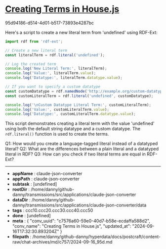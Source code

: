 # [Creating Terms in House.js](https://claude.ai/chat/c7576a60-59e0-40d7-b58e-ecdaffa588d2)

95d94186-d514-4d01-b517-73893e4287bc

 Here's a script to create a new literal term from 'undefined' using RDF-Ext:

```javascript
import rdf from 'rdf-ext';

// Create a new literal term
const literalTerm = rdf.literal('undefined');

// Log the created term
console.log('New Literal Term:', literalTerm);
console.log('Value:', literalTerm.value);
console.log('Datatype:', literalTerm.datatype.value);

// If you want to specify a custom datatype
const customDatatype = rdf.namedNode('http://example.org/custom-datatype');
const customLiteralTerm = rdf.literal('undefined', customDatatype);

console.log('\nCustom Datatype Literal Term:', customLiteralTerm);
console.log('Value:', customLiteralTerm.value);
console.log('Datatype:', customLiteralTerm.datatype.value);
```

This script demonstrates creating a literal term with the value 'undefined' using both the default string datatype and a custom datatype. The `rdf.literal()` function is used to create the terms.

Q1: How would you create a language-tagged literal instead of a datatyped literal?
Q2: What are the differences between a plain literal and a datatyped literal in RDF?
Q3: How can you check if two literal terms are equal in RDF-Ext?

---

* **appName** : claude-json-converter
* **appPath** : claude-json-converter
* **subtask** : [undefined]
* **rootDir** : /home/danny/github-danny/transmissions/src/applications/claude-json-converter
* **dataDir** : /home/danny/github-danny/transmissions/src/applications/claude-json-converter/data
* **tags** : ccc10.ccc20.ccc30.ccc40.ccc50
* **done** : [undefined]
* **meta** : {
  "conv_uuid": "c7576a60-59e0-40d7-b58e-ecdaffa588d2",
  "conv_name": "Creating Terms in House.js",
  "updated_at": "2024-09-16T17:32:30.893204Z"
}
* **filepath** : /home/danny/github-danny/hyperdata/docs/postcraft/content-raw/chat-archives/md/c757/2024-09-16_95d.md